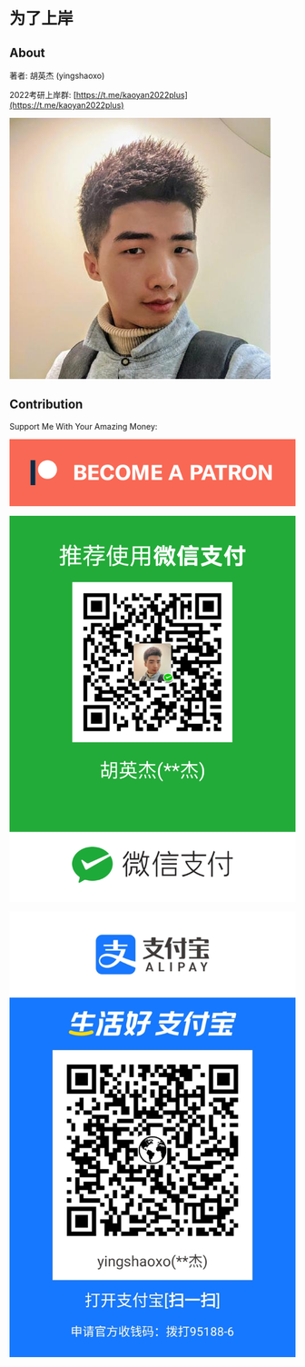 # 为了上岸

## About

著者: 胡英杰 \(yingshaoxo\)

2022考研上岸群: [https://t.me/kaoyan2022plus](https://t.me/kaoyan2022plus)

![](.gitbook/assets/me.jpeg)

## Contribution

Support Me With Your Amazing Money:

[![](https://github.com/yingshaoxo/yingshaoxo/raw/master/become_a_patron_button.png)](https://www.patreon.com/bePatron?u=45200693)

![](.gitbook/assets/wechatpay.png)

![](.gitbook/assets/ailipay.jpg)

